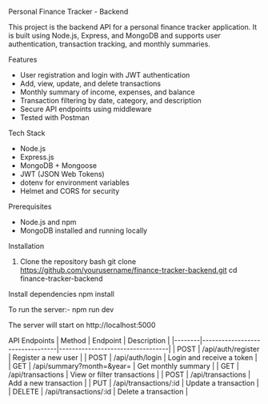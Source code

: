 Personal Finance Tracker - Backend

This project is the backend API for a personal finance tracker application. It is built using Node.js, Express, and MongoDB and supports user authentication, transaction tracking, and monthly summaries.

Features
- User registration and login with JWT authentication
- Add, view, update, and delete transactions
- Monthly summary of income, expenses, and balance
- Transaction filtering by date, category, and description
- Secure API endpoints using middleware
- Tested with Postman

Tech Stack
- Node.js
- Express.js
- MongoDB + Mongoose
- JWT (JSON Web Tokens)
- dotenv for environment variables
- Helmet and CORS for security

Prerequisites
- Node.js and npm
- MongoDB installed and running locally

 Installation
1. Clone the repository
bash
git clone https://github.com/yourusername/finance-tracker-backend.git
cd finance-tracker-backend

Install dependencies
npm install

To run the server:-
npm run dev

The server will start on http://localhost:5000

API Endpoints
| Method | Endpoint                        | Description                       |
|--------|---------------------------------|----------------------------------|
| POST   | /api/auth/register              | Register a new user               |
| POST   | /api/auth/login                 | Login and receive a token         |
| GET    | /api/summary?month=&year=       | Get monthly summary               |
| GET    | /api/transactions               | View or filter transactions       |
| POST   | /api/transactions               | Add a new transaction             |
| PUT    | /api/transactions/:id           | Update a transaction              |
| DELETE | /api/transactions/:id           | Delete a transaction              |





